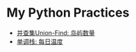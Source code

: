 My Python Practices
===
- [并查集Union-Find: 岛屿数量](https://github.com/liusheng/pystudy/blob/master/leetcode-200-num-of-islands.py)
- [单调栈: 每日温度](https://github.com/liusheng/pystudy/blob/master/leetcode-739-daily-temperatures.py)
